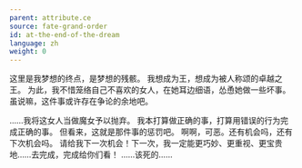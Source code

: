 ```yaml
---
parent: attribute.ce
source: fate-grand-order
id: at-the-end-of-the-dream
language: zh
weight: 0
---
```


这里是我梦想的终点，是梦想的残骸。
我想成为王，想成为被人称颂的卓越之王。
为此，我不惜笼络自己不喜欢的女人，在她耳边细语，怂恿她做一些坏事。
虽说嘛，这件事或许存在争论的余地吧。

……我将这女人当做魔女予以抛弃。
我本打算做正确的事，打算用错误的行为完成正确的事。
但看来，这就是那件事的惩罚吧。
啊啊，可恶。还有机会吗，还有下次机会吗。
请给我下一次机会！下一次，我一定能更巧妙、更重视、更宝贵地……去完成，完成给你们看！
……该死的……
